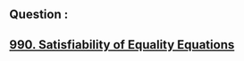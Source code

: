 ## Question : 
<h2> <a href="https://leetcode.com/problems/satisfiability-of-equality-equations/">990. Satisfiability of Equality Equations</a>
